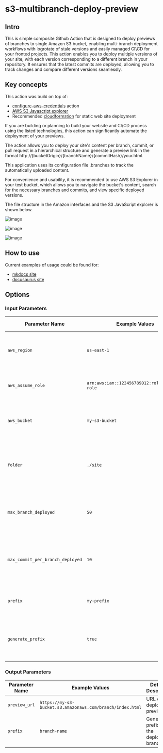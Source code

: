 # s3-multibranch-deploy-preview

## Intro

This is simple composite Github Action that is designed to deploy previews of branches to single Amazon S3 bucket, enabling multi-branch deployment workflows with logrotate of stale versions and easily managed CI\CD for your fronted projects. This action enables you to deploy multiple versions of your site, with each version corresponding to a different branch in your repository. It ensures that the latest commits are deployed, allowing you to track changes and compare different versions seamlessly.

## Key concepts

This action was build on top of:
* [configure-aws-credentials](https://github.com/aws-actions/configure-aws-credentials) action
* [AWS S3 Javascript explorer](https://github.com/awslabs/aws-js-s3-explorer)
* Recommended [cloudformation](https://github.com/aws-samples/amazon-cloudfront-secure-static-site) for static web site deployment

If you are building or planning to build your website and CI/CD process using the listed technologies, this action can significantly automate the deployment of your previews.

The action allows you to deploy your site's content per branch, commit, or pull request in a hierarchical structure and generate a preview link in the format http://{bucketOrigin}/{branchName}/{commitHash}/your.html.

This application uses its configuration file .branches to track the automatically uploaded content.

For convenience and usability, it is recommended to use AWS S3 Explorer in your test bucket, which allows you to navigate the bucket's content, search for the necessary branches and commits, and view specific deployed versions.

The file structure in the Amazon interfaces and the S3 JavaScript explorer is shown below.

![image](https://github.com/user-attachments/assets/e7b4b1cd-f81d-49c0-9f7b-fa78dd8b34d1)

![image](https://github.com/user-attachments/assets/03df68ab-f16e-40a4-af22-5e655dc600bc)

![image](https://github.com/user-attachments/assets/0caa4e8e-f143-4a08-b21c-2b8bbda62634)

## How to use

Current examples of usage could be found for:
* [mkdocs site](https://github.com/dyadyaJora/pandas_challenge/blob/test-my-action/.github/workflows/test-my-action.yml#L38)
* [docusaurus site](https://github.com/dyadyaJora/demo-docusaurus-multibranch-deploy/blob/master/.github/workflows/build-deploy.yml#L40)

## Options
### Input Parameters

| Parameter Name                   | Example Values          | Detailed Description                                                                 |
|----------------------------------|-------------------------|--------------------------------------------------------------------------------------|
| `aws_region`                     | `us-east-1`             | AWS region where the S3 bucket is located. Default is `us-east-1`.                   |
| `aws_assume_role`                | `arn:aws:iam::123456789012:role/example-role` | ARN of the role to be assumed for AWS operations.                                    |
| `aws_bucket`                     | `my-s3-bucket`          | Name of the S3 bucket where the site will be deployed.                               |
| `folder`                         | `./site`                | Folder containing the static site files to be deployed to the S3 bucket.             |
| `max_branch_deployed`            | `50`                    | Maximum number of branches to be deployed. Default is `50`.                          |
| `max_commit_per_branch_deployed` | `10`                    | Maximum number of commits per branch to be deployed. Default is `10`.                |
| `prefix`                         | `my-prefix`             | Prefix path for the base URL of the deployed site.                                   |
| `generate_prefix`                | `true`                  | Whether to generate a prefix for each branch. Default is `false`.                    |

### Output Parameters

| Parameter Name | Example Values                | Detailed Description                                                                 |
|----------------|-------------------------------|--------------------------------------------------------------------------------------|
| `preview_url`  | `https://my-s3-bucket.s3.amazonaws.com/branch/index.html` | URL of the deployed preview.                                                         |
| `prefix`       | `branch-name`                 | Generated prefix for the deployed branch.                                            |
